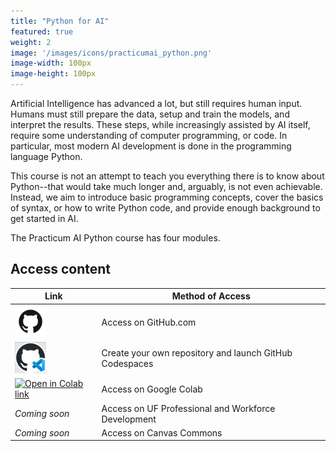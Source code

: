 ```yaml
---
title: "Python for AI"
featured: true
weight: 2
image: '/images/icons/practicumai_python.png'
image-width: 100px
image-height: 100px
---
```


Artificial Intelligence has advanced a lot, but still requires human input. Humans must still prepare the data, setup and train the models, and interpret the results. These steps, while increasingly assisted by AI itself, require some understanding of computer programming, or code. In particular, most modern AI development is done in the programming language Python. 

This course is not an attempt to teach you everything there is to know about Python--that would take much longer and, arguably, is not even achievable. Instead, we aim to introduce basic programming concepts, cover the basics of syntax, or how to write Python code, and provide enough background to get started in AI.

The Practicum AI Python course has four modules.

## Access content

Link | Method of Access
-----|-----------------
<a href='https://github.com/PracticumAI/python'><img src='/images/GitHub-Mark.png' alt='GitHub.com logo' width=50></a> | Access on GitHub.com
<a href='https://classroom.github.com/a/O2gz9lhY'><img src='/images/github_codespaces.png' width=50 alt='GitHub Codespaces'></a> | Create your own repository and launch GitHub Codespaces
<a href='https://colab.research.google.com/github/PracticumAI/python'><img src='https://colab.research.google.com/assets/colab-badge.svg' alt='Open in Colab link'></a> | Access on Google Colab
*Coming soon* | Access on UF Professional and Workforce Development
*Coming soon* | Access on Canvas Commons